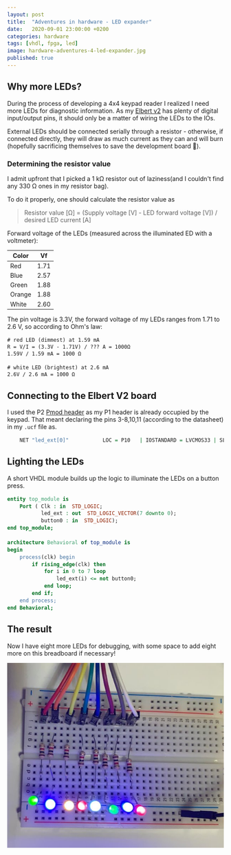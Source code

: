```yaml
---
layout: post
title:  "Adventures in hardware - LED expander"
date:   2020-09-01 23:00:00 +0200
categories: hardware
tags: [vhdl, fpga, led]
image: hardware-adventures-4-led-expander.jpg
published: true
---
```


## Why more LEDs?

During the process of developing a 4x4 keypad reader I realized I need more LEDs for diagnostic information. As my [Elbert v2](https://numato.com/product/elbert-v2-spartan-3a-fpga-development-board) has plenty of digital input/output pins, it should only be a matter of wiring the LEDs to the IOs.

External LEDs should be connected serially through a resistor - otherwise, if connected directly, they will draw as much current as they can and will burn (hopefully sacrificing themselves to save the development board 🙂).

### Determining the resistor value

I admit upfront that I picked a 1 kΩ resistor out of laziness(and I couldn't find any 330 Ω ones in my resistor bag).

To do it properly, one should calculate the resistor value as 

> Resistor value [Ω] = (Supply voltage [V] - LED forward voltage [V])  / desired LED current [A]

Forward voltage of the LEDs (measured across the illuminated ED with a voltmeter):

| Color | Vf |
| --- | --- | 
| Red | 1.71
| Blue | 2.57
|Green | 1.88
|Orange | 1.88 
|White | 2.60

The pin voltage is 3.3V, the forward voltage of my LEDs ranges from 1.71 to 2.6 V, so according to Ohm's law:

```
# red LED (dimmest) at 1.59 mA
R = V/I = (3.3V - 1.71V) / ??? A = 1000Ω
1.59V / 1.59 mA = 1000 Ω 

# white LED (brightest) at 2.6 mA
2.6V / 2.6 mA = 1000 Ω 
```

## Connecting to the Elbert V2 board

I used the P2 [Pmod header](https://en.wikipedia.org/wiki/Pmod_Interface) as my P1 header is already occupied by the keypad. That meant declaring the pins 3-8,10,11 (according to the datasheet) in my `.ucf` file as.

```vhdl
    NET "led_ext[0]"           LOC = P10   | IOSTANDARD = LVCMOS33 | SLEW = SLOW | DRIVE = 12;
```

## Lighting the LEDs

A short VHDL module builds up the logic to illuminate the LEDs on a button press.

```vhdl
entity top_module is
    Port ( Clk : in  STD_LOGIC;
           led_ext : out  STD_LOGIC_VECTOR(7 downto 0);
           button0 : in  STD_LOGIC);
end top_module;

architecture Behavioral of top_module is
begin
	process(clk) begin
		if rising_edge(clk) then
			for i in 0 to 7 loop
				led_ext(i) <= not button0;
			end loop;
		end if;
	end process;
end Behavioral;
```

## The result

Now I have eight more LEDs for debugging, with some space to add eight more on this breadboard if necessary!

![more lights](hardware-adventures-4-led-expander.jpg)